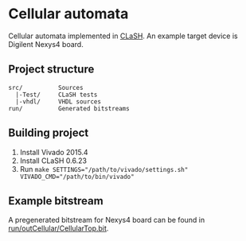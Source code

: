 # Cellular automata

Cellular automata implemented in [CLaSH](http://www.clash-lang.org).
An example target device is Digilent Nexys4 board.

## Project structure

    src/          Sources
      |-Test/     CLaSH tests
      |-vhdl/     VHDL sources
    run/          Generated bitstreams

## Building project

1. Install Vivado 2015.4
2. Install CLaSH 0.6.23
3. Run `make SETTINGS="/path/to/vivado/settings.sh" VIVADO_CMD="/path/to/bin/vivado"`

## Example bitstream

A pregenerated bitstream for Nexys4 board can be found in [run/outCellular/CellularTop.bit](run/outCellular/CellularTop.bit).
